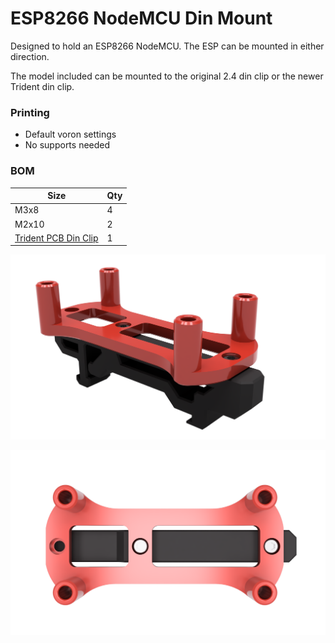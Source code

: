 # ESP8266 NodeMCU Din Mount
Designed to hold an ESP8266 NodeMCU. The ESP can be mounted in either direction.

The model included can be mounted to the original 2.4 din clip or the newer Trident din clip.

### Printing
  * Default voron settings
  * No supports needed

### BOM

Size | Qty
--- | ---
M3x8 | 4
M2x10 | 2
[Trident PCB Din Clip](https://github.com/VoronDesign/Voron-Trident/blob/f871f117cdf2a3b3881c3bc176f0a8eb04e42057/STLs/ElectronicsBay/pcb_din_clip_v2_x5.stl) | 1

![Top Corner Cable Hides](Images/esp8266_nodemcu_din_mount.png)

![Top Corner Cable Hides](Images/esp8266_nodemcu_din_mount_2.png)
